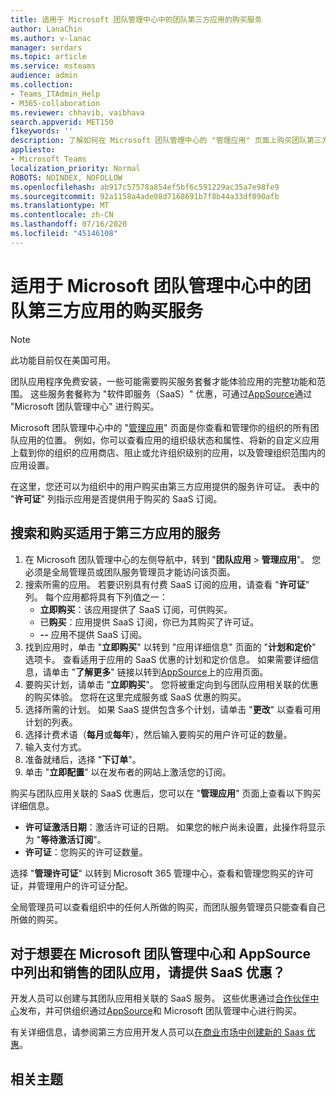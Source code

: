 ```yaml
---
title: 适用于 Microsoft 团队管理中心中的团队第三方应用的购买服务
author: LanaChin
ms.author: v-lanac
manager: serdars
ms.topic: article
ms.service: msteams
audience: admin
ms.collection:
- Teams_ITAdmin_Help
- M365-collaboration
ms.reviewer: chhavib, vaibhava
search.appverid: MET150
f1keywords: ''
description: 了解如何在 Microsoft 团队管理中心的 "管理应用" 页面上购买团队第三方应用的服务
appliesto:
- Microsoft Teams
localization_priority: Normal
ROBOTS: NOINDEX, NOFOLLOW
ms.openlocfilehash: ab917c57578a854ef5bf6c591229ac35a7e98fe9
ms.sourcegitcommit: 92a1158a4ade08d7168691b7f8b44a33df090afb
ms.translationtype: MT
ms.contentlocale: zh-CN
ms.lasthandoff: 07/16/2020
ms.locfileid: "45146108"
---
```

<a name="purchase-services-for-teams-third-party-apps-in-the-microsoft-teams-admin-center"></a>适用于 Microsoft 团队管理中心中的团队第三方应用的购买服务
======================================================

> [!NOTE]
> 此功能目前仅在美国可用。

团队应用程序免费安装，一些可能需要购买服务套餐才能体验应用的完整功能和范围。 这些服务套餐称为 "软件即服务（SaaS）" 优惠，可通过[AppSource](https://appsource.microsoft.com/)通过 "Microsoft 团队管理中心" 进行购买。

Microsoft 团队管理中心中的 "[管理应用](manage-apps.md)" 页面是你查看和管理你的组织的所有团队应用的位置。 例如，你可以查看应用的组织级状态和属性、将新的自定义应用上载到你的组织的应用商店、阻止或允许组织级别的应用，以及管理组织范围内的应用设置。

在这里，您还可以为组织中的用户购买由第三方应用提供的服务许可证。 表中的 "**许可证**" 列指示应用是否提供用于购买的 SaaS 订阅。

## <a name="search-for-and-purchase-services-for-a-third-party-app"></a>搜索和购买适用于第三方应用的服务

1. 在 Microsoft 团队管理中心的左侧导航中，转到 "**团队应用**  >  **管理应用**"。 您必须是全局管理员或团队服务管理员才能访问该页面。
2. 搜索所需的应用。 若要识别具有付费 SaaS 订阅的应用，请查看 "**许可证**" 列。 每个应用都将具有下列值之一：
    - **立即购买**：该应用提供了 SaaS 订阅，可供购买。  
    - 已**购买**：应用提供 SaaS 订阅，你已为其购买了许可证。
    - **--** 应用不提供 SaaS 订阅。
3. 找到应用时，单击 "**立即购买**" 以转到 "应用详细信息" 页面的 "**计划和定价**" 选项卡。 查看适用于应用的 SaaS 优惠的计划和定价信息。 如果需要详细信息，请单击 "**了解更多**" 链接以转到[AppSource](https://appsource.microsoft.com/)上的应用页面。  
4. 要购买计划，请单击 "**立即购买**"。 您将被重定向到与团队应用相关联的优惠的购买体验。 您将在这里完成服务或 SaaS 优惠的购买。
5. 选择所需的计划。 如果 SaaS 提供包含多个计划，请单击 "**更改**" 以查看可用计划的列表。
6. 选择计费术语（**每月**或**每年**），然后输入要购买的用户许可证的数量。
7. 输入支付方式。
8. 准备就绪后，选择 "**下订单**"。
9. 单击 "**立即配置**" 以在发布者的网站上激活您的订阅。

购买与团队应用关联的 SaaS 优惠后，您可以在 "**管理应用**" 页面上查看以下购买详细信息。

- **许可证激活日期**：激活许可证的日期。 如果您的帐户尚未设置，此操作将显示为 "**等待激活订阅**"。
- **许可证**：您购买的许可证数量。

选择 "**管理许可证**" 以转到 Microsoft 365 管理中心，查看和管理您购买的许可证，并管理用户的许可证分配。

全局管理员可以查看组织中的任何人所做的购买，而团队服务管理员只能查看自己所做的购买。  

## <a name="have-a-saas-offer-for-a-teams-app-that-you-want-to-list-and-sell-in-the-microsoft-teams-admin-center-and-appsource"></a>对于想要在 Microsoft 团队管理中心和 AppSource 中列出和销售的团队应用，请提供 SaaS 优惠？

开发人员可以创建与其团队应用相关联的 SaaS 服务。 这些优惠通过[合作伙伴中心](https://partner.microsoft.com)发布，并可供组织通过[AppSource](https://appsource.microsoft.com/)和 Microsoft 团队管理中心进行购买。
 
有关详细信息，请参阅第三方应用开发人员可以[在商业市场中创建新的 Saas 优惠](https://docs.microsoft.com/azure/marketplace/partner-center-portal/create-new-saas-offer)。

## <a name="related-topics"></a>相关主题


